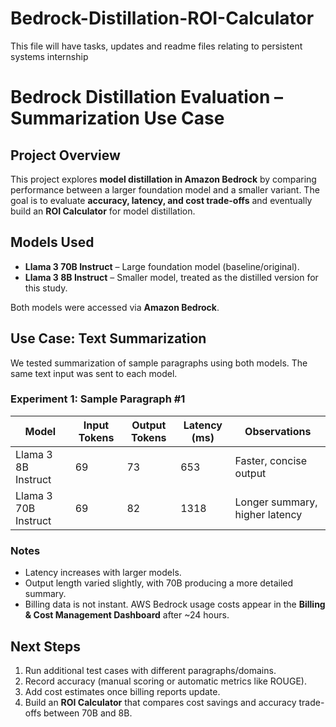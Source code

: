 # Bedrock-Distillation-ROI-Calculator
This file will have tasks, updates and readme files relating to persistent systems internship

# Bedrock Distillation Evaluation – Summarization Use Case

## Project Overview
This project explores **model distillation in Amazon Bedrock** by comparing performance between a larger foundation model and a smaller variant. The goal is to evaluate **accuracy, latency, and cost trade-offs** and eventually build an **ROI Calculator** for model distillation.

## Models Used
- **Llama 3 70B Instruct** – Large foundation model (baseline/original).  
- **Llama 3 8B Instruct** – Smaller model, treated as the distilled version for this study.  

Both models were accessed via **Amazon Bedrock**.

## Use Case: Text Summarization
We tested summarization of sample paragraphs using both models. The same text input was sent to each model.

### Experiment 1: Sample Paragraph #1
| Model              | Input Tokens | Output Tokens | Latency (ms) | Observations |
|--------------------|--------------|---------------|--------------|--------------|
| Llama 3 8B Instruct | 69           | 73            | 653          | Faster, concise output |
| Llama 3 70B Instruct | 69           | 82            | 1318         | Longer summary, higher latency |

### Notes
- Latency increases with larger models.  
- Output length varied slightly, with 70B producing a more detailed summary.  
- Billing data is not instant. AWS Bedrock usage costs appear in the **Billing & Cost Management Dashboard** after ~24 hours.  
 

## Next Steps
1. Run additional test cases with different paragraphs/domains.  
2. Record accuracy (manual scoring or automatic metrics like ROUGE).  
3. Add cost estimates once billing reports update.  
4. Build an **ROI Calculator** that compares cost savings and accuracy trade-offs between 70B and 8B.  

